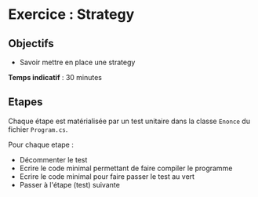# Exercice : Strategy

## Objectifs

- Savoir mettre en place une strategy

**Temps indicatif** : 30 minutes

## Etapes

Chaque étape est matérialisée par un test unitaire dans la classe ```Enonce``` du fichier ```Program.cs```. 

Pour chaque etape :
- Décommenter le test
- Ecrire le code minimal permettant de faire compiler le programme
- Ecrire le code minimal pour faire passer le test au vert 
- Passer à l'étape (test) suivante